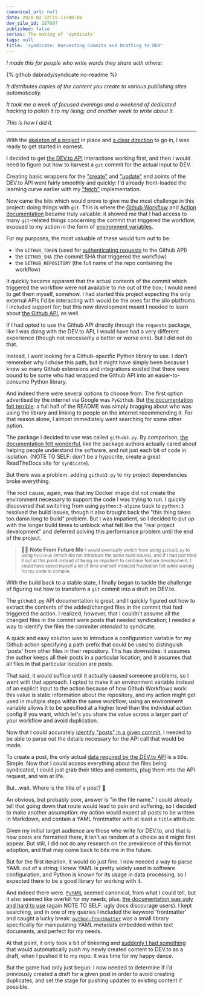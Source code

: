 ```yaml
---
canonical_url: null
date: 2020-02-22T15:11+00:00
dev_silo_id: 267097
published: false
series: The making of 'syndicate'
tags: null
title: 'syndicate: Harvesting Commits and Drafting to DEV'
---
```


_I made this for people who write words they share with others:_

{% github dabrady/syndicate no-readme %}

_It distributes copies of the content you create to various publishing sites automatically._

_It took me a week of focused evenings and a weekend of dedicated hacking to polish it to my liking; and another week to write about it._

_This is how I did it._

---

With the [skeleton of a project](https://github.com/dabrady/syndicate/tree/30fbc16d30212cf3f94c9644370e724d1050077c) in place and [a clear direction](https://dev.to/daniel13rady/syndicate-prototype-requirements-and-design-455k) to go in, I was ready to get started in earnest.

I decided to get [the DEV.to API](https://docs.dev.to/api) interactions working first, and then I would need to figure out how to harvest a `git` commit for the actual input to DEV.

Creating basic wrappers for the ["create"](https://github.com/dabrady/syndicate/blob/69b30c13bd02eb3223e27dc05693f1c32ce5ef47/syndicate/silos/dev.py#L33-L68) and ["update"](https://github.com/dabrady/syndicate/blob/69b30c13bd02eb3223e27dc05693f1c32ce5ef47/syndicate/silos/dev.py#L70-L93) end points of the DEV.to API went fairly smoothly and quickly: I'd already front-loaded the learning curve earlier with my ["fetch"](https://github.com/dabrady/syndicate/commit/30fbc16d30212cf3f94c9644370e724d1050077c#diff-cb2f5f82bf237a14ae65cba33e47ccf7) implementation.

Now came the bits which would prove to give me the most challenge in this project: doing things with `git`. This is where the [Github Workflow](https://help.github.com/en/actions/configuring-and-managing-workflows) and [Action documentation](https://help.github.com/en/actions/building-actions) became truly valuable: it showed me that I had access to many `git`-related things concerning the commit that triggered the workflow, exposed to my action in the form of [environment variables](https://help.github.com/en/actions/configuring-and-managing-workflows/using-environment-variables).

For my purposes, the most valuable of these would turn out to be:

- the `GITHUB_TOKEN` (used for [authenticating requests](https://help.github.com/en/actions/configuring-and-managing-workflows/authenticating-with-the-github_token) to the Github API)
- the `GITHUB_SHA` (the commit SHA that triggered the workflow)
- the `GITHUB_REPOSITORY` (the full name of the repo containing the workflow)

It quickly became apparent that the actual contents of the commit which triggered the workflow were not available to me out of the box; I would need to get them myself, somehow. I had started this project expecting the only external APIs I'd be interacting with would be the ones for the silo platfroms I included support for; but this new development meant I needed to learn about [the Github API](https://developer.github.com/v3/), as well.

If I had opted to use the Github API directly through the `requests` package, like I was doing with the DEV.to API, I would have had a very different experience (though not necessarily a better or worse one). But I did not do that.

Instead, I went looking for a Github-specific Python library to use. I don't remember why I chose this path, but it might have simply been because I knew so many Github extensions and integrations existed that there were bound to be some who had wrapped the Github API into an easier-to-consume Python library.

And indeed there were several options to choose from. The first option advertised by the internet via Google was `PyGithub`. But [the documentation felt terrible](https://pygithub.readthedocs.io/): a full half of the README was simply bragging about who was using the library and linking to people on the internet recommending it. For that reason alone, I almost immediately went searching for some other option.

The package I decided to use was called `github3.py`. By comparison, [the documentation felt wonderful](https://github3py.readthedocs.io), like the package authors actually cared about helping people understand the software, and not just each bit of code in isolation. (NOTE TO SELF: don't be a hypocrite, create a great ReadTheDocs site for `syndicate`).

But there was a problem: adding `github3.py` to my project dependencies broke everything.

The root cause, again, was that my Docker image did not create the environment necessary to support the code I was trying to run. I quickly discovered that switching from using `python:3-alpine` back to `python:3` resolved the build issues, though it also brought back the "this thing takes too damn long to build" problem. But I was impatient, so I decided to put up with the longer build times to unblock what felt like the "real project development" and deferred solving this performance problem until the end of the project.

> :snail::cherry_blossom: **Note From Future Me**
> <small>I would eventually switch from using `github3.py` to using `PyGithub` (which did not introduce the same build issues), and if I had just tried it out at this point instead of being so impatient to continue feature development, I could have saved myself a lot of time and self-induced frustration felt while waiting for my code to compile.</small>

With the build back to a stable state, I finally began to tackle the challenge of figuring out how to transform a `git` commit into a draft on DEV.to.

The `github3.py` API documentation is great, and I quickly figured out how to extract the contents of the added/changed files in the commit that had triggered the action. I realized, however, that I couldn't assume all the changed files in the commit were posts that needed syndication; I needed a way to identify the files the commiter _intended_ to syndicate.

A quick and easy solution was to introduce a configuration variable for my Github action specifying a path prefix that could be used to distinguish 'posts' from other files in their repository. This has downsides: it assumes the author keeps all their posts in a particular location, and it assumes that all files in that particular location are posts.

That said, it would suffice until it actually caused someone problems, so I went with that approach. I opted to make it an environment variable instead of an explicit input to the action because of how Github Workflows work: this value is static information about the repository, and my action might get used in multiple steps within the same workflow; using an environment variable allows it to be specified at a higher level than the individual action config if you want, which let's you share the value across a larger part of your workflow and avoid duplication.

Now that I could accurately [identify "posts" in a given commit](https://github.com/dabrady/syndicate/blob/69b30c13bd02eb3223e27dc05693f1c32ce5ef47/syndicate/utils.py#L114-L128), I needed to be able to parse out the details necessary for the API call that would be made.

To create a post, the only actual [data required by the DEV.to API](https://docs.dev.to/api/index.html#operation/createArticle) is a title. Simple. Now that I could access everything about the files being syndicated, I could just grab their titles and contents, plug them into the API request, and win at life.

But...wait. Where is the title of a post? :thinking:

An obvious, but probably poor, answer is "in the file name." I could already tell that going down that route would lead to pain and suffering, so I decided to make another assumption: my action would expect all posts to be written in Markdown, and contain a YAML frontmatter with at least a `title` attribute.

Given my initial target audience are those who write for DEV.to, and that is how posts are formatted there, it isn't as random of a choice as it might first appear. But still, I did not do any research on the prevalence of this format adoption, and that may come back to bite me in the future.

But for the first iteration, it would do just fine. I now needed a way to parse YAML out of a string; I knew YAML is pretty widely used in software configuration, and Python is known for its usage in data processing, so I expected there to be a good library for working with it.

And indeed there were. [`PyYAML`](https://pypi.org/project/PyYAML/) seemed canonical, from what I could tell, but it also seemed like overkill for my needs; plus, [the documentation was ugly and hard to use](https://pyyaml.org/wiki/PyYAMLDocumentation) (again NOTE TO SELF: ugly docs discourage users). I kept searching, and in one of my queries I included the keyword 'frontmatter' and caught a lucky break: [`python-frontmatter`](https://python-frontmatter.readthedocs.io/) was a small library specifically for manipulating YAML metadata embedded within text documents, and perfect for my needs.

At that point, it only took a bit of tinkering and [suddenly I had something](https://github.com/dabrady/syndicate/commit/49d7a062df17d4f7a93eef02d94a749245147cb4) that would automatically push my newly created content to DEV.to as a draft, when I pushed it to my repo. It was time for my happy dance.

But the game had only just begun: I now needed to determine if I'd previously created a draft for a given post in order to avoid creating duplicates, and set the stage for pushing updates to existing content if possible.
